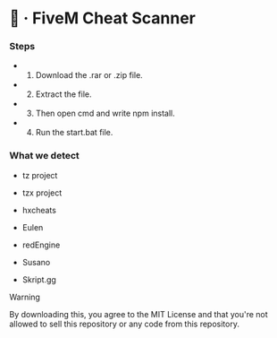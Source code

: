 # 🚀 · FiveM Cheat Scanner

### **Steps**

- 1. Download the .rar or .zip file.

- 2. Extract the file.

- 3. Then open cmd and write npm install.

- 4. Run the start.bat file.


### **What we detect**

- tz project

- tzx project

- hxcheats

- Eulen

- redEngine

- Susano

- Skript.gg



> [!WARNING]
> By downloading this, you agree to the MIT License and that you're not allowed to sell this repository or any code from this repository.
